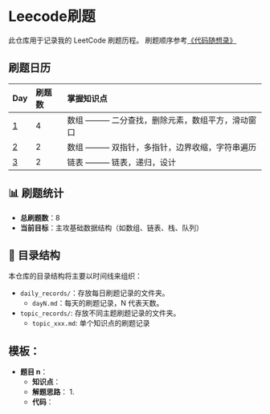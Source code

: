 # Leecode刷题
此仓库用于记录我的 LeetCode 刷题历程。
刷题顺序参考[《代码随想录》](https://github.com/youngyangyang04/leetcode-master?tab=readme-ov-file)

## 刷题日历

| Day | 刷题数 | 掌握知识点 |
| :--- | :--- | :--- |
| [1](./Daily_Records/Day1.md) | 4 | 数组 ——— 二分查找，删除元素，数组平方，滑动窗口 |
| [2](./Daily_Records/Day2.md) | 2 | 数组 ——— 双指针，多指针，边界收缩，字符串遍历 |
| [3](./Daily_Records/Day3.md) | 2 | 链表 ——— 链表，递归，设计 |

## 📊 刷题统计

* **总刷题数**：8
* **当前目标**：主攻基础数据结构（如数组、链表、栈、队列）

## 📂 目录结构

本仓库的目录结构将主要以时间线来组织：
- `daily_records/`：存放每日刷题记录的文件夹。
  - `dayN.md`：每天的刷题记录，N 代表天数。
- `topic_records/`: 存放不同主题刷题记录的文件夹。
  - `topic_xxx.md`: 单个知识点的刷题记录
 
## 模板：
- **题目 n**：
  - **知识点**：
  - **解题思路**：
    1.
  - **代码**：
  ```python
  ```
